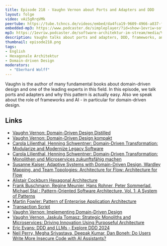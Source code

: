```yaml
---
title: Episode 218 - Vaughn Vernon about Ports and Adapters and DDD
layout: folge
video: vAi5gRrqVMk
peertube: https://tube.tchncs.de/videos/embed/da4fca19-9609-4966-a837-f6d2541f1c09
embedded-mp3: https://www.podcaster.de/simpleplayer/?id=show~1evriw~software-architektur-im-stream~pod-0053ab8c5e6ce5ef4080e7cc2c&v=1717181142
mp3: https://1evriw.podcaster.de/software-architektur-im-stream/media/Vaughn_Vernon_about_Ports_and_Adaptera_and_Domain-driven_Design.mp3
description: Vaughn talks about ports and adapters, DDD, frameworks, and AI 
thumbnail: episode218.png
tags:
- English
- Hexagonale Architektur
- Domain-driven Design
moderators:
  - "Eberhard Wolff"
---
```


Vaughn is the author of many fundamental books about domain-driven
design and one of the leading experts in this field. In this episode,
we talk ports and adapters and why this pattern is actually easy. Also
we speak about the role of frameworks and AI - in particular for
domain-driven design. 

## Links

* [Vaughn Vernon: Domain-Driven Design
  Distilled](https://amzn.to/3yEKGml)
* [Vaughn Vernon: Domain-Driven Design kompakt](https://amzn.to/3KmrNau)
* [Carola Lilienthal, Henning Schwentner: Domain-Driven Transformation:
Modularize and Modernize Legacy Software](https://amzn.to/3yGftiJ)
* [Carola Lilienthal, Henning Schwentner: Domain-Driven
  Transformation: Monolithen und Microservices zukunftsfähig  machen](https://amzn.to/457Ligo)
* [Susanne Kaiser: Adaptive Systems with Domain-Driven Design,
  Wardley Mapping, and Team Topologies: Architecture for Flow:
  Architecture for Flow](https://amzn.to/3KnQMKA)
* [Alistair Cockburn Hexagonal
  Architecture](https://alistair.cockburn.us/hexagonal-architecture/)
* [Frank Buschmann, Regine Meunier, Hans Rohner, Peter Sommerlad,
  Michael Stal : Pattern-Oriented Software Architecture, Vol. 1: A
  System of Patterns](https://amzn.to/4bGe6z4)
* [Martin Fowler: Pattern of Enterprise Application
  Architecture](https://martinfowler.com/eaaCatalog/)
* [Transaction
  Script](https://martinfowler.com/eaaCatalog/transactionScript.html)
* [Vaughn Vernon: Implementing Domain-Driven Design](https://amzn.to/4aIxMB9)
* [Vaughn Vernon, Jaskula Tomasz: Strategic Monoliths and Microservices: Driving Innovation Using Purposeful Architecture](https://amzn.to/454DvA1)
* [Eric Evans: DDD and LLMs - Explore DDD 2024](https://www.youtube.com/watch?v=Tll_suxZluk)
* [Neil Perry, Megha Srivastava, Deepak Kumar, Dan Boneh: Do Users
  Write More Insecure Code with AI
  Assistants?](https://arxiv.org/abs/2211.03622)
  

